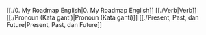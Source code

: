 [[./0. My Roadmap English|0. My Roadmap English]]
[[./Verb|Verb]]
[[./Pronoun (Kata ganti)|Pronoun (Kata ganti)]]
[[./Present, Past, dan Future|Present, Past, dan Future]]

